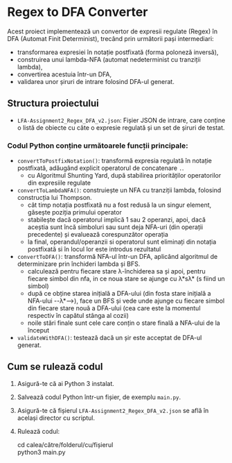 # Regex to DFA Converter

Acest proiect implementează un convertor de expresii regulate (Regex) în DFA (Automat Finit Determinist), trecând prin următorii pași intermediari:
- transformarea expresiei în notație postfixată (forma poloneză inversă),
- construirea unui lambda-NFA (automat nedeterminist cu tranziții lambda),
- convertirea acestuia într-un DFA,
- validarea unor șiruri de intrare folosind DFA-ul generat.

## Structura proiectului

- `LFA-Assignment2_Regex_DFA_v2.json`: Fișier JSON de intrare, care conține o listă de obiecte cu câte o expresie regulată și un set de șiruri de testat.
### Codul Python conține următoarele funcții principale:
- `convertToPostfixNotation()`: transformă expresia regulată în notație postfixată, adăugând explicit operatorul de concatenare `.`.
    - cu Algoritmul Shunting Yard, după stabilirea priorităților operatorilor din expresiile regulate
- `convertToLambdaNFA()`: construiește un NFA cu tranziții lambda, folosind construcția lui Thompson.
    - cât timp notația postfixată nu a fost redusă la un singur element, găsește poziția primului operator
    - stabilește dacă operatorul implică 1 sau 2 operanzi, apoi, dacă aceștia sunt încă simboluri sau sunt deja NFA-uri (din operații
        precedente) și evaluează corespunzător operația
    - la final, operandul/operanzii si operatorul sunt eliminați din notația postfixată si în locul lor este introdus rezultatul
- `convertToDFA()`: transformă NFA-ul într-un DFA, aplicând algoritmul de determinizare prin închideri lambda și BFS.
    - calculează pentru fiecare stare λ-închiderea sa și apoi, pentru fiecare simbol din nfa, in ce noua stare se ajunge cu λ\*sλ\* (s fiind
        un simbol)
    - după ce obține starea inițială a DFA-ului (din fosta stare inițială a NFA-ului --λ*-->), face un BFS și vede unde ajunge cu fiecare 
        simbol din fiecare stare nouă a DFA-ului (cea care este la momentul respectiv în capătul stânga al cozii)
    - noile stări finale sunt cele care conțin o stare finală a NFA-ului de la început
- `validateWithDFA()`: testează dacă un șir este acceptat de DFA-ul generat.

## Cum se rulează codul

1. Asigură-te că ai Python 3 instalat.
2. Salvează codul Python într-un fișier, de exemplu `main.py`.
3. Asigură-te că fișierul `LFA-Assignment2_Regex_DFA_v2.json` se află în același director cu scriptul.
4. Rulează codul:

    cd calea/către/folderul/cu/fișierul<br>
    python3 main.py  
